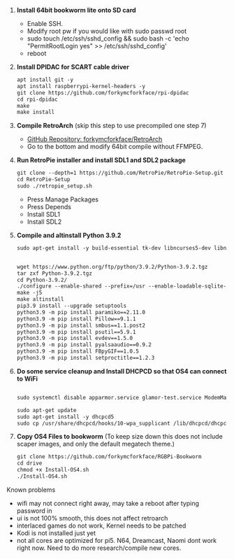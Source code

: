 1. **Install 64bit bookworm lite onto SD card**
   - Enable SSH.
   - Modify root pw if you would like with sudo passwd root
   - sudo touch /etc/ssh/sshd_config && sudo bash -c 'echo "PermitRootLogin yes" >> /etc/ssh/sshd_config'
   - reboot

2. **Install DPIDAC for SCART cable driver**
   ```markdown
   apt install git -y
   apt install raspberrypi-kernel-headers -y
   git clone https://github.com/forkymcforkface/rpi-dpidac
   cd rpi-dpidac
   make
   make install

3. **Compile RetroArch** (skip this step to use precompiled one step 7)
   - [GitHub Repository: forkymcforkface/RetroArch](https://github.com/forkymcforkface/RetroArch)
   - Go to the bottom and modify 64bit compile without FFMPEG.

4. **Run RetroPie installer and install SDL1 and SDL2 package**
    ```markdown 
    git clone --depth=1 https://github.com/RetroPie/RetroPie-Setup.git
    cd RetroPie-Setup
    sudo ./retropie_setup.sh
   ```
    - Press Manage Packages
    - Press Depends
    - Install SDL1
    - Install SDL2

5. **Compile and altinstall Python 3.9.2**
   ```markdown
   sudo apt-get install -y build-essential tk-dev libncurses5-dev libncursesw5-dev libreadline6-dev libdb5.3-dev libgdbm-dev libsqlite3-dev libssl-dev libbz2-dev libexpat1-dev liblzma-dev zlib1g-dev libffi-dev tar wget   vim systemtap-sdt-dev libsdl1.2-dev libimagequant0 libtiff5-dev libreadline8 librhash0 librole-tiny-perl librsvg2-2 librsvg2-common librtmp-dev librtmp1 librubberband2 libsamplerate0 libsasl2-2 libsasl2-modules-db libsasl2-modules libsdl-image1.2-dev libsdl-image1.2 libsdl-mixer1.2 libsdl-ttf2.0-0 libsdl1.2-dev libsdl1.2debian libsdl2-2.0-0 libsdl2-dev libsdl2-image-2.0-0 libsdl2-image-dev libsdl2-mixer-2.0-0 libsdl2-mixer-dev libsdl2-net-2.0-0 libsdl2-net-dev libsdl2-ttf-2.0-0 libsdl2-ttf-dev

   
   wget https://www.python.org/ftp/python/3.9.2/Python-3.9.2.tgz
   tar zxf Python-3.9.2.tgz
   cd Python-3.9.2/
   ./configure --enable-shared --prefix=/usr --enable-loadable-sqlite-extensions --with-dbmliborder=bdb:gdbm --with-computed-gotos --with-ensurepip --with-system-expat --with-dtrace --with-system-libmpdec --with-system-ffi
   make -j5
   make altinstall
   pip3.9 install --upgrade setuptools
   python3.9 -m pip install paramiko==2.11.0
   python3.9 -m pip install Pillow==9.1.1
   python3.9 -m pip install smbus==1.1.post2
   python3.9 -m pip install psutil==5.9.1
   python3.9 -m pip install evdev==1.5.0
   python3.9 -m pip install pyalsaaudio==0.9.2
   python3.9 -m pip install FBpyGIF==1.0.5
   python3.9 -m pip install setproctitle==1.2.3

6. **Do some service cleanup and Install DHCPCD so that OS4 can connect to WiFi**
    ```markdown
    
   sudo systemctl disable apparmor.service glamor-test.service ModemManager.service rpi-eeprom-update.service rp1-test.service triggerhappy.service
   
   sudo apt-get update
   sudo apt-get install -y dhcpcd5
   sudo cp /usr/share/dhcpcd/hooks/10-wpa_supplicant /lib/dhcpcd/dhcpcd-hooks/10-wpa_supplicant

7. **Copy OS4 Files to bookworm** (To keep size down this does not include scaper images, and only the default megatech theme.)
   
   ```markdown
   git clone https://github.com/forkymcforkface/RGBPi-Bookworm
   cd drive
   chmod +x Install-OS4.sh
   ./Install-OS4.sh

Known problems
- wifi may not connect right away, may take a reboot after typing password in
- ui is not 100% smooth, this does not affect retroarch
- interlaced games do not work, Kernel needs to be patched
- Kodi is not installed just yet
- not all cores are optimized for pi5. N64, Dreamcast, Naomi dont work right now. Need to do more research/compile new cores.
